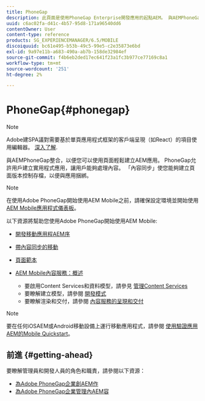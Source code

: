```yaml
---
title: PhoneGap
description: 此頁面是使用PhoneGap Enterprise開發應用的起點AEM。 與AEMPhoneGap整合，以便您可以使用頁面輕鬆建立AEM應用。 PhoneGap允許用戶建立實用程式應用，讓用戶能夠處理內容。
uuid: c6ac02fa-d41c-4b57-95d8-171a96540dd6
contentOwner: User
content-type: reference
products: SG_EXPERIENCEMANAGER/6.5/MOBILE
discoiquuid: bc61e495-b53b-49c5-99e5-c2e35873e6bd
exl-id: 9a97e11b-a683-490a-ab7b-158de32984ef
source-git-commit: f4b6eb2ded17ec641f23a1fc3b977ce77169c8a1
workflow-type: tm+mt
source-wordcount: '251'
ht-degree: 2%

---
```


# PhoneGap{#phonegap}

>[!NOTE]
>
>Adobe建SPA議對需要基於單頁應用程式框架的客戶端呈現（如React）的項目使用編輯器。 [深入了解](/help/sites-developing/spa-overview.md).

與AEMPhoneGap整合，以便您可以使用頁面輕鬆建立AEM應用。 PhoneGap允許用戶建立實用程式應用，讓用戶能夠處理內容。 「內容同步」使您能夠建立頁面版本控制存檔，以便與應用捆綁。

>[!NOTE]
>
>在使用Adobe PhoneGap開始使用AEM Mobile之前，請確保設定環境並開始使用 [AEM Mobile應用程式儀表板](/help/mobile/phonegap-authoring-apps.md)。

以下資源將幫助您使用Adobe PhoneGap開始使用AEM Mobile:

* [開發移動應用程AEM序](/help/mobile/developing-mobile-applications.md)
* [帶內容同步的移動](/help/mobile/phonegap-contentsync.md)
* [頁面範本](/help/mobile/phonegap-apps-arch-page-templates.md)

* [AEM Mobile內容服務：概述](/help/mobile/develop-content-as-a-service.md)

   * 要啟用Content Services和資料模型，請參見 [管理Content Services](/help/mobile/developing-content-services.md)
   * 要瞭解建立模型，請參閱 [開發模式](/help/mobile/administer-mobile-apps.md)
   * 要瞭解渲染和交付，請參閱 [內容服務的呈現和交付](/help/mobile/rendering-and-delivery.md)

>[!NOTE]
>
>要在任何iOSAEM或Android移動設備上運行移動應用程式，請參閱 [使用驗證應用AEM的Mobile Quickstart](/help/mobile/phonegap-mobile-quickstart.md)。

## 前進 {#getting-ahead}

要瞭解管理員和開發人員的角色和職責，請參閱以下資源：

* [為Adobe PhoneGap企業創AEM作](/help/mobile/phonegap.md)
* [為Adobe PhoneGap企業管理內AEM容](/help/mobile/administer-phonegap.md)
